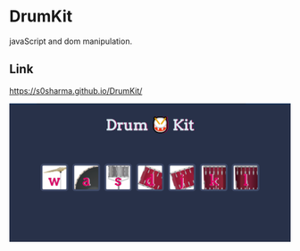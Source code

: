 # DrumKit
javaScript and dom manipulation.

## Link
https://s0sharma.github.io/DrumKit/

![drum](/drum.png)
